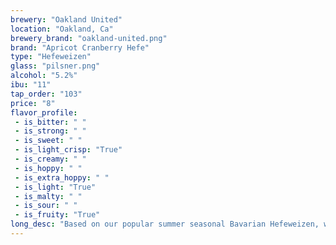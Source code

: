 ```yaml
---
brewery: "Oakland United"
location: "Oakland, Ca"
brewery_brand: "oakland-united.png"
brand: "Apricot Cranberry Hefe"
type: "Hefeweizen"
glass: "pilsner.png"
alcohol: "5.2%"
ibu: "11"
tap_order: "103"
price: "8"
flavor_profile:
 - is_bitter: " "
 - is_strong: " "
 - is_sweet: " "
 - is_light_crisp: "True"
 - is_creamy: " "
 - is_hoppy: " "
 - is_extra_hoppy: " "
 - is_light: "True"
 - is_malty: " "
 - is_sour: " "
 - is_fruity: "True"
long_desc: "Based on our popular summer seasonal Bavarian Hefeweizen, we've added the wonderful fall flavors of apricot and cranberry to balance the banana and clove flavors of a traditional Hefeweizen yeast."
---
```


